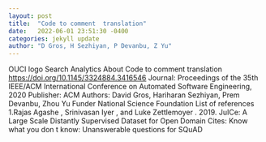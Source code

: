 ```yaml
---
layout: post
title:  "Code to comment  translation"
date:   2022-06-01 23:51:30 -0400
categories: jekyll update
author: "D Gros, H Sezhiyan, P Devanbu, Z Yu"
---
```

OUCI logo Search Analytics About   Code to comment  translation    https://doi.org/10.1145/3324884.3416546 Journal: Proceedings of the 35th IEEE/ACM   International Conference on Automated Software Engineering, 2020 Publisher: ACM   Authors: David Gros, Hariharan Sezhiyan, Prem Devanbu, Zhou Yu Funder National   Science Foundation List of references 1.Rajas Agashe , Srinivasan Iyer , and Luke   Zettlemoyer . 2019. JuICe: A Large Scale Distantly Supervised Dataset for Open Domain  Cites: Know what you don t know: Unanswerable questions for SQuAD